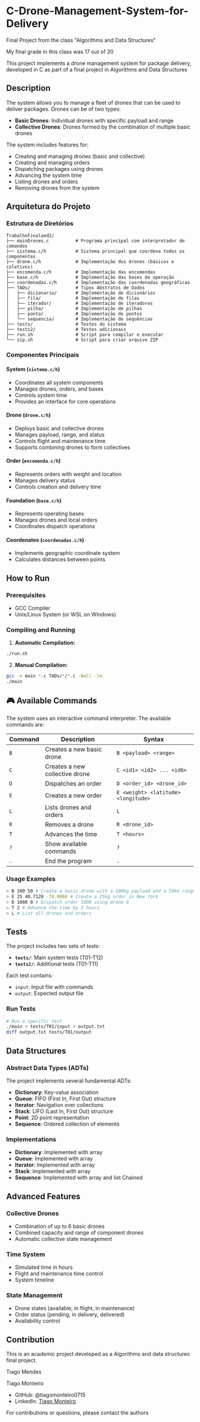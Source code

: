 # C-Drone-Management-System-for-Delivery

Final Project from the class "Algorithms and Data Structures"

My final grade in this class was 17 out of 20

This project implements a drone management system for package delivery, developed in C as part of a final project in Algorithms and Data Structures

## Description

The system allows you to manage a fleet of drones that can be used to deliver packages. Drones can be of two types:
- **Basic Drones**: Individual drones with specific payload and range
- **Collective Drones**: Drones formed by the combination of multiple basic drones

The system includes features for:
- Creating and managing drones (basic and collective)
- Creating and managing orders
- Dispatching packages using drones
- Advancing the system time
- Listing drones and orders
- Removing drones from the system

## Arquitetura do Projeto

### Estrutura de Diretórios

```
TrabalhoFinalaed2/
├── mainDrones.c          # Programa principal com interpretador de comandos
├── sistema.c/h           # Sistema principal que coordena todos os componentes
├── drone.c/h             # Implementação dos drones (básicos e coletivos)
├── encomenda.c/h         # Implementação das encomendas
├── base.c/h              # Implementação das bases de operação
├── coordenadas.c/h       # Implementação das coordenadas geográficas
├── TADs/                 # Tipos Abstratos de Dados
│   ├── dicionario/       # Implementação de dicionários
│   ├── fila/             # Implementação de filas
│   ├── iterador/         # Implementação de iteradores
│   ├── pilha/            # Implementação de pilhas
│   ├── ponto/            # Implementação de pontos
│   └── sequencia/        # Implementação de sequências
├── tests/                # Testes do sistema
├── tests2/               # Testes adicionais
├── run.sh                # Script para compilar e executar
└── zip.sh                # Script para criar arquivo ZIP
```

### Componentes Principais

#### System (`sistema.c/h`)
- Coordinates all system components
- Manages drones, orders, and bases
- Controls system time
- Provides an interface for core operations

#### Drone (`drone.c/h`)
- Deploys basic and collective drones
- Manages payload, range, and status
- Controls flight and maintenance time
- Supports combining drones to form collectives

#### Order (`encomenda.c/h`)
- Represents orders with weight and location
- Manages delivery status
- Controls creation and delivery time

#### Foundation (`base.c/h`)
- Represents operating bases
- Manages drones and local orders
- Coordinates dispatch operations

#### Coordenates (`coordenadas.c/h`)
- Implements geographic coordinate system
- Calculates distances between points

## How to Run

### Prerequisites
- GCC Compiler
- Unix/Linux System (or WSL on Windows)

### Compiling and Running

1. **Automatic Compilation:**
```bash
./run.sh
```

2. **Manual Compilation:**
```bash
gcc -o main *.c TADs/*/*.c -Wall -lm
./main
   ```

## 🎮 Available Commands

The system uses an interactive command interpreter. The available commands are:

| Command | Description | Syntax |
|---------|----------|---------|
| `B` | Creates a new basic drone | `B <payload> <range>` |
| `C` | Creates a new collective drone | `C <id1> <id2> ... <id6>` |
| `D` | Dispatches an order | `D <order_id> <drone_id>` |
| `E` | Creates a new order | `E <weight> <latitude> <longitude>` |
| `L` | Lists drones and orders | `L` |
| `R` | Removes a drone | `R <drone_id>` |
| `T` | Advances the time | `T <hours>` |
| `?` | Show available commands | `?` |
| `.` | End the program | `.` |

### Usage Examples

```bash
> B 100 50 # Create a basic drone with a 100kg payload and a 50km range
> E 25 40.7128 -74.0060 # Create a 25kg order in New York
> D 1000 0 # Dispatch order 1000 using drone 0
> T 2 # Advance the time by 2 hours
> L # List all drones and orders
```

## Tests

The project includes two sets of tests:

- **`tests/`**: Main system tests (T01-T12)
- **`tests2/`**: Additional tests (T01-T11)

Each test contains:
- `input`: Input file with commands
- `output`: Expected output file

### Run Tests

```bash
# Run a specific test
./main < tests/T01/input > output.txt
diff output.txt tests/T01/output
```

## Data Structures

### Abstract Data Types (ADTs)

The project implements several fundamental ADTs:

- **Dictionary**: Key-value association
- **Queue**: FIFO (First In, First Out) structure
- **Iterator**: Navigation over collections
- **Stack**: LIFO (Last In, First Out) structure
- **Point**: 2D point representation
- **Sequence**: Ordered collection of elements

### Implementations

- **Dictionary**: Implemented with array
- **Queue**: Implemented with array
- **Iterator**: Implemented with array
- **Stack**: Implemented with array
- **Sequence**: Implemented with array and list Chained

## Advanced Features

### Collective Drones
- Combination of up to 6 basic drones
- Combined capacity and range of component drones
- Automatic collective state management

### Time System
- Simulated time in hours
- Flight and maintenance time control
- System timeline

### State Management
- Drone states (available, in flight, in maintenance)
- Order status (pending, in delivery, delivered)
- Availability control

## Contribution

This is an academic project developed as a Algorithms and data structures final project. 

Tiago Mendes

Tiago Monteiro

- GitHub: @tiagomonteiro0715
- LinkedIn: [Tiago Monteiro](https://www.linkedin.com/in/tiago-monteiro-/)

For contributions or questions, please contact the authors
